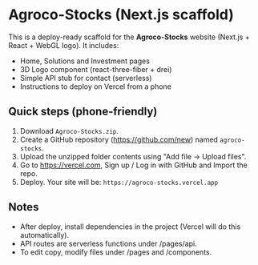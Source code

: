 
# Agroco-Stocks (Next.js scaffold)

This is a deploy-ready scaffold for the **Agroco-Stocks** website (Next.js + React + WebGL logo).
It includes:
- Home, Solutions and Investment pages
- 3D Logo component (react-three-fiber + drei)
- Simple API stub for contact (serverless)
- Instructions to deploy on Vercel from a phone

## Quick steps (phone-friendly)

1. Download `Agroco-Stocks.zip`.
2. Create a GitHub repository (https://github.com/new) named `agroco-stocks`.
3. Upload the unzipped folder contents using "Add file → Upload files".
4. Go to https://vercel.com, Sign up / Log in with GitHub and Import the repo.
5. Deploy. Your site will be: `https://agroco-stocks.vercel.app`

## Notes
- After deploy, install dependencies in the project (Vercel will do this automatically).
- API routes are serverless functions under /pages/api.
- To edit copy, modify files under /pages and /components.

